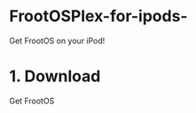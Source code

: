 # FrootOSPlex-for-ipods-
Get FrootOS on your iPod!
# 1. Download
Get FrootOS

<!--stackedit_data:
eyJoaXN0b3J5IjpbLTIwMzY0OTQ4NDZdfQ==
-->